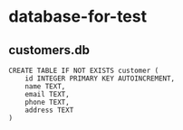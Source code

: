 # database-for-test

## customers.db
```
CREATE TABLE IF NOT EXISTS customer (
    id INTEGER PRIMARY KEY AUTOINCREMENT,
    name TEXT,
    email TEXT,
    phone TEXT,
    address TEXT
)
```
